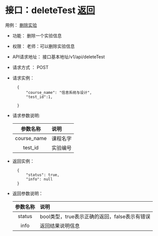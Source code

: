 ﻿﻿<!-- markdownlint-disable MD033-->
<!-- 禁止MD033类型的警告 https://www.npmjs.com/package/markdownlint -->

# 接口：deleteTest  [返回](../README.md)
用例： [删除实验](../用例/删除实验.md)

- 功能：
    删除一个实验信息
    
- 权限：
    老师：可以删除实验信息
    
- API请求地址： 
    接口基本地址/v1/api/deleteTest

- 请求方式 ：
    POST
 
- 请求实例：
  
        { 
            "course_name": "信息系统与设计", 
            "test_id":1,
             
        }

- 请求参数说明:       
 
  |参数名称|说明|
  |:---------:|:--------------------------------------------------------|      
  |course_name|课程名字|
  |test_id|实验编号|

     
 
- 返回实例：

        {         
            "status": true,
            "info": null
        }

- 返回参数说明：    
 
  |参数名称|说明|
  |:---------:|:--------------------------------------------------------|      
  |status|bool类型，true表示正确的返回，false表示有错误|
  |info|返回结果说明信息|



